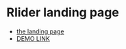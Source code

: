 # Rlider landing page

- [the landing page](https://www.figma.com/file/WXaZ0lKexn5xu1HHbPI0Ln/Lider?node-id=0%3A1)
- [DEMO LINK](https://grygoriy-shytikov.github.io/rlider/)



